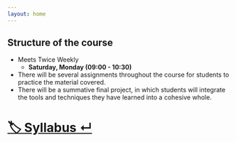 ```yaml
---
layout: home
---
```

## **Structure of the course**
- Meets Twice Weekly
  - **Saturday, Monday (09:00 - 10:30)**
- There will be several assignments throughout the course for students to practice the material covered.
- There will be a summative final project, in which students will integrate the tools and techniques they have learned into a cohesive whole.

# [🏷️ Syllabus ↵](https://statdb.ir/Syllabus/)



